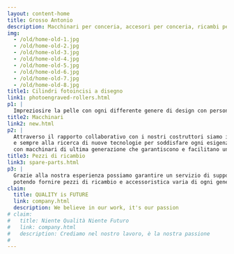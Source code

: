 ```yaml
---
layout: content-home
title: Grosso Antonio
description: Macchinari per conceria, accesori per conceria, ricambi per conceria, macchine usate per conceria.
img:
  - /old/home-old-1.jpg
  - /old/home-old-2.jpg
  - /old/home-old-3.jpg
  - /old/home-old-4.jpg
  - /old/home-old-5.jpg
  - /old/home-old-6.jpg
  - /old/home-old-7.jpg
  - /old/home-old-8.jpg
title1: Cilindri fotoincisi a disegno
link1: photoengraved-rollers.html
p1: |
  Impreziosire la pelle con ogni differente genere di design con personalizzazioni private e possibilità di ESCLUSIVA.
title2: Macchinari
link2: new.html
p2: |
  Attraverso il rapporto collaborativo con i nostri costruttori siamo in continua evoluzione
  e sempre alla ricerca di nuove tecnologie per soddisfare ogni esigenza e richiesta del Cliente,
  con macchinari di ultima generazione che garantiscono e facilitano un risultato migliore sul pellame.
title3: Pezzi di ricambio
link3: spare-parts.html
p3: |
  Grazie alla nostra esperienza possiamo garantire un servizio di supporto tecnico efficiente,
  potendo fornire pezzi di ricambio e accessoristica varia di ogni genere.
claim:
  title: QUALITY is FUTURE
  link: company.html
  description: We believe in our work, it's our passion
# claim:
#   title: Niente Qualità Niente Futuro
#   link: company.html
#   description: Crediamo nel nostro lavoro, è la nostra passione
#
---
```


